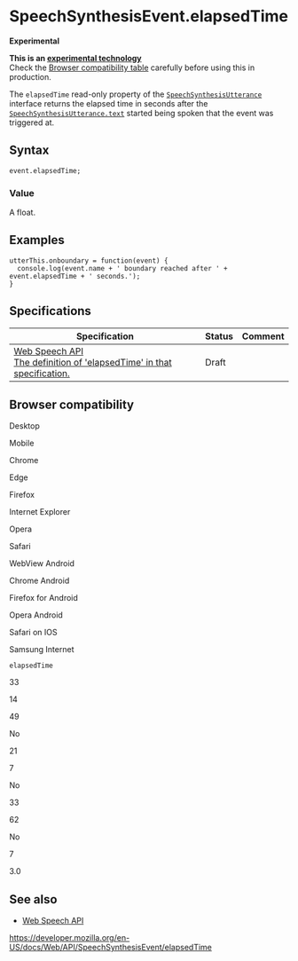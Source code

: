 SpeechSynthesisEvent.elapsedTime
================================

**Experimental**

**This is an [experimental technology](https://developer.mozilla.org/en-US/docs/MDN/Guidelines/Conventions_definitions#experimental)**  
Check the [Browser compatibility table](#browser_compatibility) carefully before using this in production.

The `elapsedTime` read-only property of the [`SpeechSynthesisUtterance`](../speechsynthesisutterance) interface returns the elapsed time in seconds after the [`SpeechSynthesisUtterance.text`](../speechsynthesisutterance/text) started being spoken that the event was triggered at.

Syntax
------

    event.elapsedTime;

### Value

A float.

Examples
--------

    utterThis.onboundary = function(event) {
      console.log(event.name + ' boundary reached after ' + event.elapsedTime + ' seconds.');
    }

Specifications
--------------

<table><thead><tr class="header"><th>Specification</th><th>Status</th><th>Comment</th></tr></thead><tbody><tr class="odd"><td><a href="https://wicg.github.io/speech-api/#dom-speechsynthesisevent-elapsedtime">Web Speech API<br />
<span class="small">The definition of 'elapsedTime' in that specification.</span></a></td><td><span class="spec-draft">Draft</span></td><td></td></tr></tbody></table>

Browser compatibility
---------------------

Desktop

Mobile

Chrome

Edge

Firefox

Internet Explorer

Opera

Safari

WebView Android

Chrome Android

Firefox for Android

Opera Android

Safari on IOS

Samsung Internet

`elapsedTime`

33

14

49

No

21

7

No

33

62

No

7

3.0

See also
--------

-   [Web Speech API](../web_speech_api)

<a href="https://developer.mozilla.org/en-US/docs/Web/API/SpeechSynthesisEvent/elapsedTime" class="_attribution-link">https://developer.mozilla.org/en-US/docs/Web/API/SpeechSynthesisEvent/elapsedTime</a>
